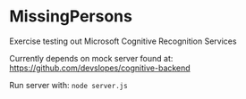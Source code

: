 # MissingPersons
Exercise testing out Microsoft Cognitive Recognition Services

Currently depends on mock server found at: https://github.com/devslopes/cognitive-backend

Run server with:
  `node server.js`

